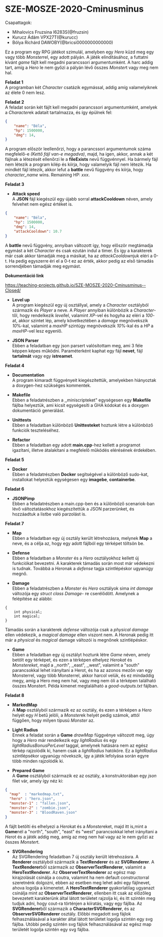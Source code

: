 # SZE-MOSZE-2020-Cminusminus

Csapattagok:
- Mihalovics Fruzsina I6283S(@fruzsin)
- Kurucz Ádám VPX27T(@kurucc)
- Bólya Richárd DAWOBY(@bricsi0000000000000)

Ez a program egy RPG játékot szimulál, amelyben egy *Hero* küzd meg egy vagy több *Monster*rel, egy adott pályán. A játék elindításához, a futtatni kívánt *game* fájlt kell megadni parancssori argumentumként. A harc addig tart, amíg a *Hero* le nem győzi a pályán lévő összes *Monster*t vagy meg nem hal. 

**Feladat 1**\
A programban két *Character* csatázik egymással, addig amíg valamelyiknek az élete 0 nem lesz.

**Feladat 2** \
A feladat során két fájlt kell megadni parancssori argumentumként, amelyek a *Character*ek adatait tartalmazza, és így épülnek fel:

```json
{
    "name": "Béla",
    "hp": 1500000,
    "dmg": 14,
}
```
A program először leellenőrzi, hogy a parancssori argumentumok száma megfelelő-e *(Kettő fájl van-e megadva)*, majd, ha igen, akkor, annak a két fájlnak a létezését ellenőrzi le a **fileExists** nevű függvénnyel. Ha bármely fájl nem létezik a program kilép és kiírja, hogy valamelyik fájl nem létezik. Ha mindkét fájl létezik, akkor lefut a **battle** nevű függvény és kiírja, hogy *character_name* wins. Remaining HP: *xxx*.

**Feladat 3**
- **Attack speed** \
A **JSON** fájl kiegészül egy újabb sorral **attackCooldown** néven, amely felvehet nem egész értéket is.
```json
{
    "name": "Béla",
    "hp": 1500000,
    "dmg": 14,
    "attackCooldown": 10.7
}
```
A **battle** nevű függvény, annyiban változott így, hogy először megtámadja egymást a két *Character* és csak ezután indul a timer. És így a karakterek már csak akkor támadják meg a másikat, ha az *attackCooldown*juk eléri a 0-t. Ha pedig egyszerre éri el a 0-t ez az érték, akkor pedig az első támadás sorrendjében támadják meg egymást.

**Dokumentáció link** 

https://teaching-projects.github.io/SZE-MOSZE-2020-Cminusminus--Closed/

- **Level up** \
A program kiegészül egy új osztállyal, amely a *Character* osztályból származik és *Player* a neve. A *Player* annyiban különbözik a *Character*-től, hogy rendelkezik *level*lel, valamint *XP*-vel és hogyha az eléri a *100*-at, akkor szintet lép, amely következtében a *damage* megnövekszik *10*%-kal, valamint a *maxHP* szintúgy megnövekszik *10*%-kal és a *HP* a *maxHP*-vel lesz egyenlő.

- **JSON Parser** \
Ebben a feladatban egy json parsert valósítottam meg, ami 3 féle képpen képes működni. Paraméterként kaphat egy fájl **nevet**, fájl **tartalmát** vagy egy **istreamet**.

**Feladat 4** 
- **Documentation** \
A program kimaradt függvényeit kiegészítettük, amelyekben hiányoztak a doxygen-hez szükséges kommentek.

- **Makefile** \
Ebben a feladatrészben a ,,miniscripteket" egységesen egy **Makefile** fájlba helyeztük, ami kicsit egységesíti a GHA kódokat és a doxygen dokumentáció generálást.

- **Unittests** \
Ebben a feladatban különböző **Unittesteket** hoztunk létre a különböző funkciók teszteléséhez.

- **Refactor** \
Ebben a feladatban egy adott **main.cpp**-hez kellett a programot igazítani, illetve átalakítani a megfelelő működés elérésének érdekében.

**Feladat 5** 
- **Docker** \
Ebben a feladatrészben **Docker** segítségével a különböző sudo-kat, installokat helyeztük egységesen egy **imagebe**, **containerbe**.

**Feladat 6**
- **JSONPimp** \
Ebben a feladatrészben a main.cpp-ben és a különböző scenariok-ban lévő változtatásokhoz kiegészítettük a JSON parzerünket, és hozzáadtuk a listbe való parzolást is.

**Feladat 7**
- **Map** \
Ebben a feladatban egy új osztály került létrehozásra, melynek **Map** a neve, és a célja az, hogy egy adott fájlból egy térképet töltsön be.

- **Defense** \
Ebben a feladatban a *Monster* és a *Hero* osztályokhoz kellett új funkciókat bevezetni. A karakterek támadás során most már védekezni is tudnak. Továbbá a *Hero*nak a *defense* tagja szintlépéskor ugyanúgy megnő.

- **Damage** \
Ebben a feladatrészben a *Monster* és *Hero* osztályok sima *int damage* változója egy *struct class Damage*- re cserélődött. Amelynek a felépítése az alábbi:
```struct class Damage
{
    int physical;
	int magical;
}
```
Támadás során a karakterek *defense* változója csak a *physical damage* ellen védekezik, a *magical damage* ellen viszont nem.
A *Hero*nak pedig itt már a *physical* és *magical* damage változói is megnőnek szintlépéskor.

- **Game** \
Ebben a feladatban egy új osztályt hoztunk létre *Game* néven, amely betölt egy térképet, és ezen a térképen elhelyez *Herokat* és *Monstereket*, majd a ,,north", ,,east", ,,west", valamint a "south" parancsokkal lehet irányítani a Herot, és ha az azonos mezőn van egy Monsterrel, vagy több Monsterrel, akkor harcol velük, és ez mindaddig megy, amíg a Hero meg nem hal, vagy meg nem öli a térképen található összes Monstert. Példa kimenet megtalálható a *good-outputs.txt* fájlban.

**Feladat 8** 
- **MarkedMap**\
A **Map** osztályból származik ez az osztály, és ezen a térképen a *Hero* helyét egy *H* betű jelöli, a *Monster*ek helyét pedig számok, attól függően, hogy milyen típusú *Monster* az.

- **Light Radius**\
Ennek a feladat során a **Game** *drawMap* függvénye változott meg, úgy hogy a *Hero* már rendelkezik egy *lightRadius* és egy *lightRadiusBonusPerLevel* taggal, amelynek hatására nem az egész térkép rajzolódik ki, hanem csak a *lightRadius* hatóköre. Ez a *lightRadius* szintlépsékor ugyanúgy növekszik, így a játék lefolyása során egyre több minden rajzolódik ki.

- **Prepared Game**\
A **Game** osztályból származik ez az osztály, a konstruktorában egy *json* filet vár, amely így néz ki:
```json
{
  "map"  : "markedmap.txt",
  "hero" : "hero.json",
  "monster-1" : "fallen.json",
  "monster-2" : "zombie.json",
  "monster-3" : "BloodRaven.json"
}
```
A fájlt betölti és elhelyezi a *Hero*kat és a *Monster*eket, majd itt is,mint a **Game**nél a "north", "south", "east" és "west" parancsokkal lehet irányítani a *Hero*t és a játék addig meg, amíg az meg nem hal vagy az le nem győzi az összes *Monster*t.

- **SVGRendering**\
Az SVGRendering feladatban 7 új osztály került létrehozásra. A **Renderer** osztályból származik a **TextRenderer** és az **SVGRenderer**. A **TextRenderer**ből származik az **ObserverTextRenderer**, valamint a **HeroTextRenderer**. Az **ObserverTextRenderer** az egész map kirajzolását csinálja a coutra, valamint ha nem default constructorral szeretnénk dolgozni, ebben az esetben meg lehet adni egy fájlnevet, ahova logolja a kimenetet. A **HeroTextRenderer** gyakorlatilag ugyanazt csinálja mint az **ObserverTextRenderer**, ellenben itt csak az előzőleg bevezetett karakterünk által látott területet rajzolja ki, és itt szintén meg tudjuk adni, hogy cout-ra történjen a kiíratás, vagy egy fájlba. Az **SVGRenderer**ből származik a **CharacterSVGRenderer**, és az **ObserverSVGRenderer** osztály. Előbbi megadott svg fájlok felhasználásával a karakter által látott területet logolja szintén egy svg fájlba. Utóbbi pedig szintén svg fájlok felhasználásával az egész map területét logolja szintén egy svg fájlba.
